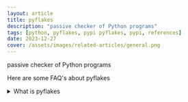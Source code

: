 ```yaml
---
layout: article
title: pyflakes
description: "passive checker of Python programs"
tags: [python, pyflakes, pypi pyflakes, pypi, references]
date: 2023-12-27
cover: /assets/images/related-articles/general.png
---
```


passive checker of Python programs

Here are some FAQ's about pyflakes
<details>
<summary>What is pyflakes</summary>
passive checker of Python programs
</details>
